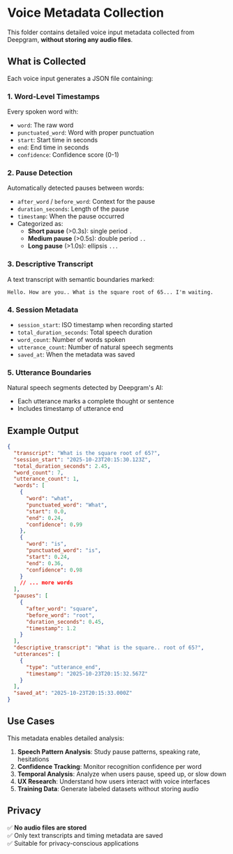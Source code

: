 # Voice Metadata Collection

This folder contains detailed voice input metadata collected from Deepgram, **without storing any audio files**.

## What is Collected

Each voice input generates a JSON file containing:

### 1. **Word-Level Timestamps**
Every spoken word with:
- `word`: The raw word
- `punctuated_word`: Word with proper punctuation
- `start`: Start time in seconds
- `end`: End time in seconds  
- `confidence`: Confidence score (0-1)

### 2. **Pause Detection**
Automatically detected pauses between words:
- `after_word` / `before_word`: Context for the pause
- `duration_seconds`: Length of the pause
- `timestamp`: When the pause occurred
- Categorized as:
  - **Short pause** (>0.3s): single period `.`
  - **Medium pause** (>0.5s): double period `..`
  - **Long pause** (>1.0s): ellipsis `...`

### 3. **Descriptive Transcript**
A text transcript with semantic boundaries marked:
```
Hello. How are you.. What is the square root of 65... I'm waiting.
```

### 4. **Session Metadata**
- `session_start`: ISO timestamp when recording started
- `total_duration_seconds`: Total speech duration
- `word_count`: Number of words spoken
- `utterance_count`: Number of natural speech segments
- `saved_at`: When the metadata was saved

### 5. **Utterance Boundaries**
Natural speech segments detected by Deepgram's AI:
- Each utterance marks a complete thought or sentence
- Includes timestamp of utterance end

## Example Output

```json
{
  "transcript": "What is the square root of 65?",
  "session_start": "2025-10-23T20:15:30.123Z",
  "total_duration_seconds": 2.45,
  "word_count": 7,
  "utterance_count": 1,
  "words": [
    {
      "word": "what",
      "punctuated_word": "What",
      "start": 0.0,
      "end": 0.24,
      "confidence": 0.99
    },
    {
      "word": "is",
      "punctuated_word": "is",
      "start": 0.24,
      "end": 0.36,
      "confidence": 0.98
    }
    // ... more words
  ],
  "pauses": [
    {
      "after_word": "square",
      "before_word": "root",
      "duration_seconds": 0.45,
      "timestamp": 1.2
    }
  ],
  "descriptive_transcript": "What is the square.. root of 65?",
  "utterances": [
    {
      "type": "utterance_end",
      "timestamp": "2025-10-23T20:15:32.567Z"
    }
  ],
  "saved_at": "2025-10-23T20:15:33.000Z"
}
```

## Use Cases

This metadata enables detailed analysis:

1. **Speech Pattern Analysis**: Study pause patterns, speaking rate, hesitations
2. **Confidence Tracking**: Monitor recognition confidence per word
3. **Temporal Analysis**: Analyze when users pause, speed up, or slow down
4. **UX Research**: Understand how users interact with voice interfaces
5. **Training Data**: Generate labeled datasets without storing audio

## Privacy

✅ **No audio files are stored**  
✅ Only text transcripts and timing metadata are saved  
✅ Suitable for privacy-conscious applications
